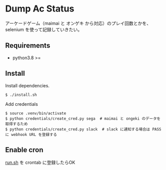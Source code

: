 # Dump Ac Status
アーケードゲーム（maimai と オンゲキ から対応）のプレイ回数とかを、selenium を使って記録していきたい。

## Requirements
- python3.8 >=

## Install

Install dependencies.
```shell
$ ./install.sh
```

Add credentials
```shell
$ source .venv/bin/activate
$ python credentials/create_cred.py sega  # maimai と ongeki のデータを取得するため
$ python credentials/create_cred.py slack  # slack に通知する場合は PASS に webhook URL を登録する
```

## Enable cron
[run.sh](run.sh) を crontab に登録したらOK